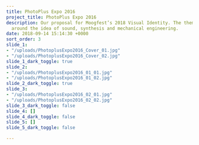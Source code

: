 ```yaml
---
title: PhotoPlus Expo 2016
project_title: PhotoPlus Expo 2016
description: Our proposal for Moogfest’s 2018 Visual Identity. The theme revolved
  around the idea of sound, synthesis and mechanical engineering.
date: 2018-09-14 15:14:30 +0000
sort_order: 3
slide_1:
- "/uploads/PhotoplusExpo2016_Cover_01.jpg"
- "/uploads/PhotoplusExpo2016_Cover_02.jpg"
slide_1_dark_toggle: true
slide_2:
- "/uploads/PhotoplusExpo2016_01_01.jpg"
- "/uploads/PhotoplusExpo2016_01_02.jpg"
slide_2_dark_toggle: true
slide_3:
- "/uploads/PhotoplusExpo2016_02_01.jpg"
- "/uploads/PhotoplusExpo2016_02_02.jpg"
slide_3_dark_toggle: false
slide_4: []
slide_4_dark_toggle: false
slide_5: []
slide_5_dark_toggle: false

---
```

